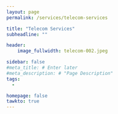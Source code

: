 ```yaml
---
layout: page
permalink: /services/telecom-services

title: "Telecom Services"
subheadline: ""

header:
    image_fullwidth: telecom-002.jpeg

sidebar: false
#meta_title: # Enter later
#meta_description: # "Page Description"
tags:
  - 

homepage: false
tawkto: true
---
```

